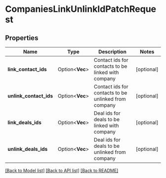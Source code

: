 # CompaniesLinkUnlinkIdPatchRequest

## Properties

Name | Type | Description | Notes
------------ | ------------- | ------------- | -------------
**link_contact_ids** | Option<**Vec<i64>**> | Contact ids for contacts to be linked with company | [optional]
**unlink_contact_ids** | Option<**Vec<i64>**> | Contact ids for contacts to be unlinked from company | [optional]
**link_deals_ids** | Option<**Vec<String>**> | Deal ids for deals to be linked with company | [optional]
**unlink_deals_ids** | Option<**Vec<String>**> | Deal ids for deals to be unlinked from company | [optional]

[[Back to Model list]](../README.md#documentation-for-models) [[Back to API list]](../README.md#documentation-for-api-endpoints) [[Back to README]](../README.md)


